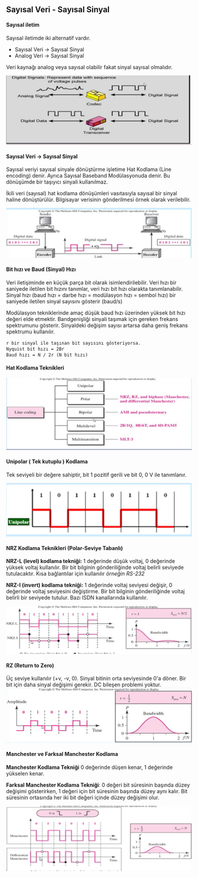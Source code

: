 Sayısal Veri - Sayısal Sinyal
--------

#### Sayısal iletim
Sayısal iletimde iki alternatif vardır.
* Sayısal Veri -> Sayısal Sinyal
* Analog Veri -> Sayısal Sinyal

Veri kaynağı analog veya sayısal olabilir fakat sinyal sayısal olmalıdır.

![](sayisal-iletim.png)

#### Sayısal Veri -> Sayısal Sinyal
Sayısal veriyi sayısal sinyale dönüştürme işletime Hat Kodlama (Line encoding) denir. Ayrıca Sayısal Baseband Modülasyonuda denir. Bu dönüşümde bir taşıyıcı sinyali kullanılmaz.

İkili veri (sayısal) hat kodlama dönüşümleri vasıtasıyla sayısal bir sinyal haline dönüştürülür. Bilgisayar verisinin gönderilmesi örnek olarak verilebilir.

![](sayisal-veri.png)

#### Bit hızı ve Baud (Sinyal) Hızı
Veri iletişiminde en küçük parça bit olarak isimlendirilebilir. Veri hızı bir saniyede iletilen bit hızını tanımlar, veri hızı bit hızı olarakta tanımlanabilir. Sinyal hızı (baud hızı = darbe hızı = modülasyon hızı = sembol hızı) bir saniyede iletilen sinyal sayısını gösterir (baud/s)

Modülasyon tekniklerinde amaç düşük baud hızı üzerinden yüksek bit hızı değeri elde etmektir. Bandgenişliği sinyali taşımak için gereken frekans spektrumunu gösterir. Sinyaldeki değişim sayısı artarsa daha geniş frekans spektrumu kullanılır.

```
r bir sinyal ile taşınan bit sayısını gösteriyorsa.
Nyquist bit hızı = 2Br
Baud hızı = N / 2r (N bit hızı)
```

#### Hat Kodlama Teknikleri
![](hat-kodlama.png)

#### Unipolar ( Tek kutuplu ) Kodlama
Tek seviyeli bir değere sahiptir, bit 1 pozitif gerili ve bit 0, 0 V ile tanımlanır.

![](unipolar.png)

#### NRZ Kodlama Teknikleri (Polar-Seviye Tabanlı)
**NRZ-L (level) kodlama tekniği:** 1 değerinde düşük voltaj, 0 değerinde yüksek voltaj kullanılır. Bir bit bilginin gönderiliğinde voltaj belirli seviyede tutulacaktır. Kısa bağlantılar için kullanılır _örneğin RS-232_

**NRZ-I (invert) kodlama tekniği:** 1 değerinde voltaj seviyesi değişir, 0 değerinde voltaj seviyesini değiştirme. Bir bit bilginin gönderiliğinde voltaj belirli bir seviyede tutulur. Bazı ISDN kanallarında kullanılır.

![](nrz.png)

#### RZ (Return to Zero) 
Üç seviye kullanılır (+v, -v, 0). Sinyal bitinin orta seviyesinde 0'a döner. Bir bit için daha sinyal değişimi gerekir. DC bileşen problemi yoktur.
![](rz.png)


#### Manchester ve Farksal Manchester Kodlama
**Manchester Kodlama Tekniği** 0 değerinde düşen kenar, 1 değerinde yükselen kenar.

**Farksal Manchester Kodlama Tekniği**: 0 değeri bit süresinin başında düzey değişimi gösterirken, 1 değeri için bit süresinin başında düzey aynı kalır. Bit süresinin ortasında her iki bit değeri içinde düzey değişimi olur.


![](manchester.png)
